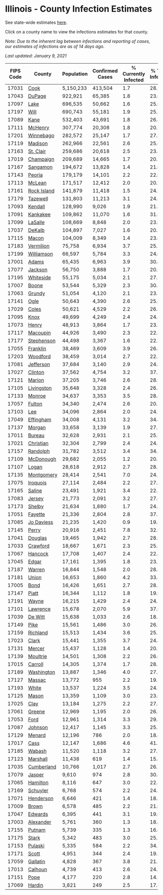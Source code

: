 # Illinois - County Infection Estimates

See state-wide estimates [here](/infections/us-il).

Click on a county name to view the infections estimates for that county.

*Note: Due to the inherent lag between infections and reporting of cases, our estimates of infections are as of 14 days ago.*

*Last updated: January 9, 2021*

|   FIPS Code |                     County |   Population |   Confirmed Cases |   % Currently Infected |   % Total Infected |
|-------------|----------------------------|--------------|-------------------|------------------------|--------------------|
|       17031 |               [Cook](cook) |    5,150,233 |           413,504 |                    1.7 |               28.5 |
|       17043 |           [DuPage](dupage) |      922,921 |            65,385 |                    1.8 |               23.0 |
|       17097 |               [Lake](lake) |      696,535 |            50,662 |                    1.6 |               25.0 |
|       17197 |               [Will](will) |      690,743 |            55,181 |                    1.9 |               25.7 |
|       17089 |               [Kane](kane) |      532,403 |            43,691 |                    1.8 |               26.8 |
|       17111 |         [McHenry](mchenry) |      307,774 |            20,308 |                    1.8 |               20.5 |
|       17201 |     [Winnebago](winnebago) |      282,572 |            25,147 |                    1.7 |               27.5 |
|       17119 |         [Madison](madison) |      262,966 |            22,561 |                    2.6 |               25.0 |
|       17163 |     [St. Clair](st.-clair) |      259,686 |            20,618 |                    2.5 |               23.8 |
|       17019 |     [Champaign](champaign) |      209,689 |            14,665 |                    1.7 |               20.7 |
|       17167 |       [Sangamon](sangamon) |      194,672 |            13,828 |                    1.4 |               21.0 |
|       17143 |           [Peoria](peoria) |      179,179 |            14,101 |                    2.2 |               22.6 |
|       17113 |           [McLean](mclean) |      171,517 |            12,412 |                    2.0 |               20.9 |
|       17161 | [Rock Island](rock-island) |      141,879 |            11,418 |                    1.5 |               24.9 |
|       17179 |       [Tazewell](tazewell) |      131,803 |            11,213 |                    3.1 |               24.1 |
|       17093 |         [Kendall](kendall) |      128,990 |             9,026 |                    1.9 |               21.8 |
|       17091 |       [Kankakee](kankakee) |      109,862 |            11,070 |                    1.6 |               31.9 |
|       17099 |         [LaSalle](lasalle) |      108,669 |             8,848 |                    2.0 |               23.6 |
|       17037 |           [DeKalb](dekalb) |      104,897 |             7,027 |                    1.6 |               20.1 |
|       17115 |             [Macon](macon) |      104,009 |             8,349 |                    1.4 |               23.6 |
|       17183 |     [Vermilion](vermilion) |       75,758 |             6,934 |                    3.7 |               25.5 |
|       17199 |   [Williamson](williamson) |       66,597 |             5,784 |                    3.3 |               24.6 |
|       17001 |             [Adams](adams) |       65,435 |             6,963 |                    3.9 |               30.4 |
|       17077 |         [Jackson](jackson) |       56,750 |             3,888 |                    1.7 |               20.9 |
|       17195 |     [Whiteside](whiteside) |       55,175 |             5,034 |                    2.1 |               27.1 |
|       17007 |             [Boone](boone) |       53,544 |             5,329 |                    2.3 |               30.7 |
|       17063 |           [Grundy](grundy) |       51,054 |             4,120 |                    2.1 |               23.5 |
|       17141 |               [Ogle](ogle) |       50,643 |             4,390 |                    2.6 |               25.8 |
|       17029 |             [Coles](coles) |       50,621 |             4,529 |                    2.2 |               26.1 |
|       17095 |               [Knox](knox) |       49,699 |             4,249 |                    2.4 |               24.8 |
|       17073 |             [Henry](henry) |       48,913 |             3,864 |                    1.7 |               23.1 |
|       17117 |       [Macoupin](macoupin) |       44,926 |             3,490 |                    2.3 |               22.3 |
|       17177 |   [Stephenson](stephenson) |       44,498 |             3,367 |                    1.6 |               22.9 |
|       17055 |       [Franklin](franklin) |       38,469 |             3,609 |                    3.9 |               26.4 |
|       17203 |       [Woodford](woodford) |       38,459 |             3,014 |                    2.7 |               22.1 |
|       17081 |     [Jefferson](jefferson) |       37,684 |             3,140 |                    2.9 |               24.4 |
|       17027 |         [Clinton](clinton) |       37,562 |             4,754 |                    3.2 |               37.5 |
|       17121 |           [Marion](marion) |       37,205 |             3,746 |                    2.6 |               28.9 |
|       17105 |   [Livingston](livingston) |       35,648 |             3,328 |                    2.4 |               26.7 |
|       17133 |           [Monroe](monroe) |       34,637 |             3,353 |                    3.5 |               28.4 |
|       17057 |           [Fulton](fulton) |       34,340 |             2,474 |                    2.6 |               20.3 |
|       17103 |                 [Lee](lee) |       34,096 |             2,864 |                    2.0 |               24.5 |
|       17049 |     [Effingham](effingham) |       34,008 |             4,131 |                    3.2 |               34.4 |
|       17137 |           [Morgan](morgan) |       33,658 |             3,139 |                    1.9 |               27.2 |
|       17011 |           [Bureau](bureau) |       32,628 |             2,931 |                    2.1 |               25.9 |
|       17021 |     [Christian](christian) |       32,304 |             2,799 |                    2.4 |               24.8 |
|       17157 |       [Randolph](randolph) |       31,782 |             3,512 |                    3.4 |               34.3 |
|       17109 |     [McDonough](mcdonough) |       29,682 |             2,055 |                    1.2 |               20.7 |
|       17107 |             [Logan](logan) |       28,618 |             2,912 |                    2.7 |               28.5 |
|       17135 |   [Montgomery](montgomery) |       28,414 |             2,541 |                    7.0 |               24.5 |
|       17075 |       [Iroquois](iroquois) |       27,114 |             2,484 |                    2.2 |               27.4 |
|       17165 |           [Saline](saline) |       23,491 |             1,921 |                    3.4 |               22.7 |
|       17083 |           [Jersey](jersey) |       21,773 |             2,091 |                    3.2 |               27.6 |
|       17173 |           [Shelby](shelby) |       21,634 |             1,880 |                    1.7 |               24.8 |
|       17051 |         [Fayette](fayette) |       21,336 |             2,804 |                    2.8 |               37.2 |
|       17085 |   [Jo Daviess](jo-daviess) |       21,235 |             1,420 |                    0.9 |               19.8 |
|       17145 |             [Perry](perry) |       20,916 |             2,451 |                    7.8 |               32.9 |
|       17041 |         [Douglas](douglas) |       19,465 |             1,942 |                    2.7 |               28.9 |
|       17033 |       [Crawford](crawford) |       18,667 |             1,671 |                    2.3 |               25.2 |
|       17067 |         [Hancock](hancock) |       17,708 |             1,407 |                    2.4 |               22.8 |
|       17045 |             [Edgar](edgar) |       17,161 |             1,395 |                    1.8 |               23.1 |
|       17187 |           [Warren](warren) |       16,844 |             1,548 |                    2.0 |               28.8 |
|       17181 |             [Union](union) |       16,653 |             1,860 |                    4.2 |               33.4 |
|       17005 |               [Bond](bond) |       16,426 |             1,651 |                    2.7 |               28.3 |
|       17147 |             [Piatt](piatt) |       16,344 |             1,112 |                    1.8 |               19.6 |
|       17191 |             [Wayne](wayne) |       16,215 |             1,429 |                    2.4 |               24.7 |
|       17101 |       [Lawrence](lawrence) |       15,678 |             2,070 |                    5.9 |               37.0 |
|       17039 |         [De Witt](de-witt) |       15,638 |             1,033 |                    2.6 |               18.1 |
|       17149 |               [Pike](pike) |       15,561 |             1,486 |                    3.0 |               26.9 |
|       17159 |       [Richland](richland) |       15,513 |             1,434 |                    3.6 |               25.7 |
|       17023 |             [Clark](clark) |       15,441 |             1,355 |                    3.7 |               24.4 |
|       17131 |           [Mercer](mercer) |       15,437 |             1,128 |                    1.4 |               20.9 |
|       17139 |       [Moultrie](moultrie) |       14,501 |             1,308 |                    2.2 |               26.0 |
|       17015 |         [Carroll](carroll) |       14,305 |             1,374 |                    1.7 |               28.2 |
|       17189 |   [Washington](washington) |       13,887 |             1,346 |                    4.0 |               27.3 |
|       17127 |           [Massac](massac) |       13,772 |               955 |                    2.2 |               19.7 |
|       17193 |             [White](white) |       13,537 |             1,224 |                    3.5 |               24.9 |
|       17125 |             [Mason](mason) |       13,359 |             1,109 |                    3.0 |               23.6 |
|       17025 |               [Clay](clay) |       13,184 |             1,275 |                    2.2 |               27.5 |
|       17061 |           [Greene](greene) |       12,969 |             1,195 |                    2.0 |               26.3 |
|       17053 |               [Ford](ford) |       12,961 |             1,314 |                    3.3 |               29.3 |
|       17087 |         [Johnson](johnson) |       12,417 |             1,145 |                    3.3 |               25.1 |
|       17129 |           [Menard](menard) |       12,196 |               786 |                    2.0 |               18.6 |
|       17017 |               [Cass](cass) |       12,147 |             1,686 |                    4.6 |               41.1 |
|       17185 |           [Wabash](wabash) |       11,520 |             1,118 |                    3.2 |               27.2 |
|       17123 |       [Marshall](marshall) |       11,438 |               619 |                    1.4 |               15.4 |
|       17035 |   [Cumberland](cumberland) |       10,766 |             1,017 |                    2.7 |               26.7 |
|       17079 |           [Jasper](jasper) |        9,610 |               974 |                    2.8 |               30.8 |
|       17065 |       [Hamilton](hamilton) |        8,116 |               647 |                    3.0 |               22.3 |
|       17169 |       [Schuyler](schuyler) |        6,768 |               574 |                    2.2 |               24.3 |
|       17071 |     [Henderson](henderson) |        6,646 |               421 |                    1.4 |               18.3 |
|       17009 |             [Brown](brown) |        6,578 |               485 |                    2.2 |               21.0 |
|       17047 |         [Edwards](edwards) |        6,395 |               441 |                    3.1 |               19.0 |
|       17003 |     [Alexander](alexander) |        5,761 |               360 |                    1.3 |               18.4 |
|       17155 |           [Putnam](putnam) |        5,739 |               335 |                    1.3 |               16.6 |
|       17175 |             [Stark](stark) |        5,342 |               483 |                    3.0 |               25.5 |
|       17153 |         [Pulaski](pulaski) |        5,335 |               584 |                    2.2 |               34.5 |
|       17171 |             [Scott](scott) |        4,951 |               344 |                    2.4 |               19.9 |
|       17059 |       [Gallatin](gallatin) |        4,828 |               367 |                    3.8 |               21.3 |
|       17013 |         [Calhoun](calhoun) |        4,739 |               413 |                    2.6 |               24.5 |
|       17151 |               [Pope](pope) |        4,177 |               220 |                    2.8 |               14.5 |
|       17069 |           [Hardin](hardin) |        3,821 |               249 |                    2.5 |               17.6 |